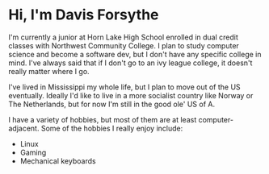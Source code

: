 # Hi, I'm Davis Forsythe

I'm currently a junior at Horn Lake High School enrolled in dual credit classes with Northwest Community College. I plan to study computer science and become a software dev, but I don't have any specific college in mind. I've always said that if I don't go to an ivy league college, it doesn't really matter where I go.

I've lived in Mississippi my whole life, but I plan to move out of the US eventually. Ideally I'd like to live in a more socialist country like Norway or The Netherlands, but for now I'm still in the good ole' US of A.

I have a variety of hobbies, but most of them are at least computer-adjacent. Some of the hobbies I really enjoy include:

- Linux
- Gaming
- Mechanical keyboards
